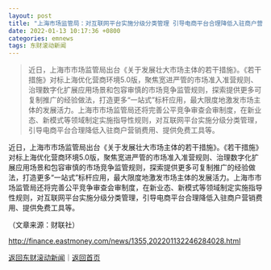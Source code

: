 ```yaml
---
layout: post
title: "上海市场监管局：对互联网平台实施分级分类管理 引导电商平台合理降低入驻商户营销费用"
date: 2022-01-13 10:17:36 +0800
categories: emnews
tags: 东财滚动新闻
---
```

> 近日，上海市市场监管局出台《关于发展壮大市场主体的若干措施》。《若干措施》对标上海优化营商环境5.0版，聚焦宽进严管的市场准入准营规则、治理数字化扩展应用场景和包容审慎的市场竞争监管规则，探索提供更多可复制推广的经验做法，打造更多“一站式”标杆应用，最大限度地激发市场主体的发展活力。上海市市场监管局还将完善公平竞争审查会审制度，在新业态、新模式等领域制定实施指导性规则，对互联网平台实施分级分类管理，引导电商平台合理降低入驻商户营销费用、提供免费工具等。

<p>近日，上海市市场监管局出台《关于发展壮大市场主体的若干措施》。《若干措施》对标上海优化营商环境5.0版，聚焦宽进严管的市场准入准营规则、治理数字化扩展应用场景和包容审慎的市场竞争监管规则，探索提供更多可复制推广的经验做法，打造更多“一站式”标杆应用，最大限度地激发市场主体的发展活力。上海市市场监管局还将完善公平竞争审查会审制度，在新业态、新模式等领域制定实施指导性规则，对互联网平台实施分级分类管理，引导电商平台合理降低入驻商户营销费用、提供免费工具等。</p><p class="em_media">（文章来源：财联社）</p>

<http://finance.eastmoney.com/news/1355,202201132246284028.html>

[返回东财滚动新闻](//finews.withounder.com/emnews/)｜[返回首页](//finews.withounder.com/)